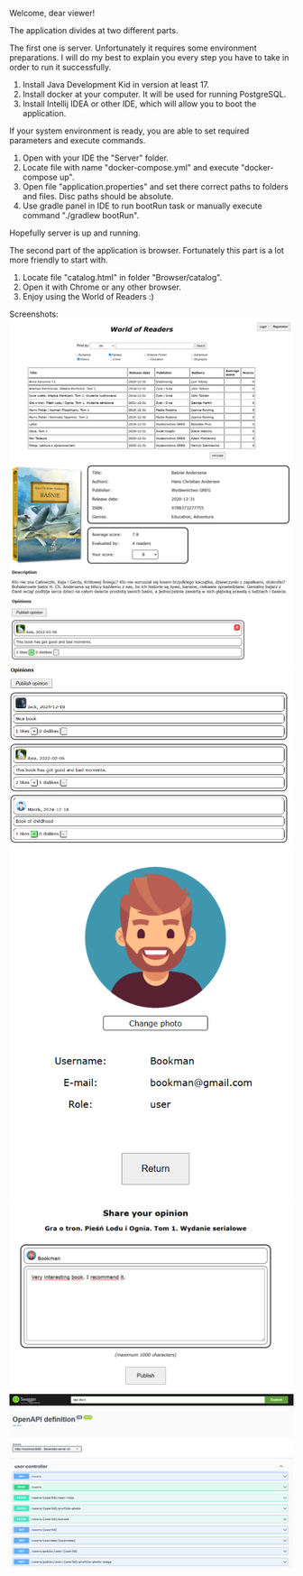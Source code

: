 Welcome, dear viewer!

The application divides at two different parts.

The first one is server. Unfortunately it requires some environment preparations. I will do my best to explain you
every step you have to take in order to run it successfully.

1. Install Java Development Kid in version at least 17.
2. Install docker at your computer. It will be used for running PostgreSQL.
3. Install Intellij IDEA or other IDE, which will allow you to boot the application.

If your system environment is ready, you are able to set required parameters and execute commands.

1. Open with your IDE the "Server" folder.
2. Locate file with name "docker-compose.yml" and execute "docker-compose up".
3. Open file "application.properties" and set there correct paths to folders and files. Disc paths should be absolute.
4. Use gradle panel in IDE to run bootRun task or manually execute command "./gradlew bootRun".

Hopefully server is up and running.

The second part of the application is browser. Fortunately this part is a lot more friendly to start with.

1. Locate file "catalog.html" in folder "Browser/catalog".
2. Open it with Chrome or any other browser.
3. Enjoy using the World of Readers :)

Screenshots:
![catalog](Browser/screenshots/catalog.png)
![about_book](Browser/screenshots/about_book.png)
![opinions](Browser/screenshots/opinions.png)
![profile](Browser/screenshots/profile.png)
![opinion_publishing](Browser/screenshots/opinion_publishing.png)
![management](Browser/screenshots/management_api.png)